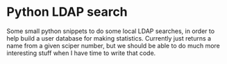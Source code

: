 # Python LDAP search

Some small python snippets to do some local LDAP searches, in order to help build a user database for making statistics.
Currently just returns a name from a given sciper number, but we should be able to do much more interesting stuff when I have time to write that code.
